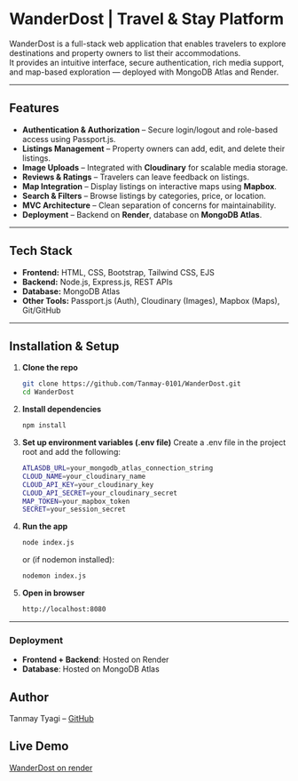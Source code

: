 # WanderDost | Travel & Stay Platform

WanderDost is a full-stack web application that enables travelers to explore destinations and property owners to list their accommodations.  
It provides an intuitive interface, secure authentication, rich media support, and map-based exploration — deployed with MongoDB Atlas and Render.

---

## Features

- **Authentication & Authorization** – Secure login/logout and role-based access using Passport.js.  
- **Listings Management** – Property owners can add, edit, and delete their listings.  
- **Image Uploads** – Integrated with **Cloudinary** for scalable media storage.  
- **Reviews & Ratings** – Travelers can leave feedback on listings.  
- **Map Integration** – Display listings on interactive maps using **Mapbox**.  
- **Search & Filters** – Browse listings by categories, price, or location.  
- **MVC Architecture** – Clean separation of concerns for maintainability.  
- **Deployment** – Backend on **Render**, database on **MongoDB Atlas**.

---

## Tech Stack

- **Frontend:** HTML, CSS, Bootstrap, Tailwind CSS, EJS  
- **Backend:** Node.js, Express.js, REST APIs  
- **Database:** MongoDB Atlas  
- **Other Tools:** Passport.js (Auth), Cloudinary (Images), Mapbox (Maps), Git/GitHub  

---

## Installation & Setup

1. **Clone the repo**
   ```bash
   git clone https://github.com/Tanmay-0101/WanderDost.git
   cd WanderDost
   ```
2. **Install dependencies**
   ```bash
   npm install
   ```
3. **Set up environment variables (.env file)**
   Create a .env file in the project root and add the following:
   ```bash
   ATLASDB_URL=your_mongodb_atlas_connection_string
   CLOUD_NAME=your_cloudinary_name
   CLOUD_API_KEY=your_cloudinary_key
   CLOUD_API_SECRET=your_cloudinary_secret
   MAP_TOKEN=your_mapbox_token
   SECRET=your_session_secret
   ```
4. **Run the app**
   ```bash
   node index.js
   ```
   or (if nodemon installed):
   ```bash
   nodemon index.js
   ```
5. **Open in browser**
   ```bash
   http://localhost:8080
   ```

---

### Deployment
- **Frontend + Backend**: Hosted on Render
- **Database**: Hosted on MongoDB Atlas

## Author
Tanmay Tyagi – [GitHub](https://github.com/Tanmay-0101)

## Live Demo
[WanderDost on render](https://wanderdost.onrender.com/listings)
